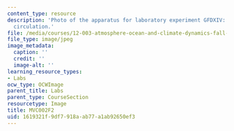 ```yaml
---
content_type: resource
description: 'Photo of the apparatus for laboratory experiment GFDXIV: Thermohaline
  circulation.'
file: /media/courses/12-003-atmosphere-ocean-and-climate-dynamics-fall-2008/1619321f9df7918aab77a1ab92650ef3_MVC002F2.jpg
file_type: image/jpeg
image_metadata:
  caption: ''
  credit: ''
  image-alt: ''
learning_resource_types:
- Labs
ocw_type: OCWImage
parent_title: Labs
parent_type: CourseSection
resourcetype: Image
title: MVC002F2
uid: 1619321f-9df7-918a-ab77-a1ab92650ef3
---
```

